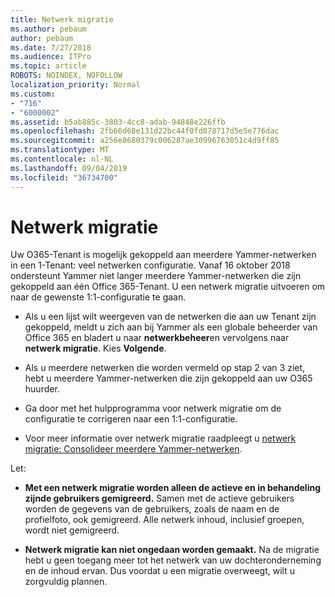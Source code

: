 ```yaml
---
title: Netwerk migratie
ms.author: pebaum
author: pebaum
ms.date: 7/27/2018
ms.audience: ITPro
ms.topic: article
ROBOTS: NOINDEX, NOFOLLOW
localization_priority: Normal
ms.custom:
- "716"
- "6000002"
ms.assetid: b5ab885c-3803-4cc8-adab-94848e226ffb
ms.openlocfilehash: 2fb66d68e131d22bc44f0fd878717d5e5e776dac
ms.sourcegitcommit: a256e8680379c006287ae30996763051c4d9ff85
ms.translationtype: MT
ms.contentlocale: nl-NL
ms.lasthandoff: 09/04/2019
ms.locfileid: "36734700"
---
```

# <a name="network-migration"></a>Netwerk migratie

Uw O365-Tenant is mogelijk gekoppeld aan meerdere Yammer-netwerken in een 1-Tenant: veel netwerken configuratie. Vanaf 16 oktober 2018 ondersteunt Yammer niet langer meerdere Yammer-netwerken die zijn gekoppeld aan één Office 365-Tenant. U een netwerk migratie uitvoeren om naar de gewenste 1:1-configuratie te gaan.
  
- Als u een lijst wilt weergeven van de netwerken die aan uw Tenant zijn gekoppeld, meldt u zich aan bij Yammer als een globale beheerder van Office 365 en bladert u naar **netwerkbeheer**en vervolgens naar **netwerk migratie**. Kies **Volgende**.

- Als u meerdere netwerken die worden vermeld op stap 2 van 3 ziet, hebt u meerdere Yammer-netwerken die zijn gekoppeld aan uw O365 huurder.

- Ga door met het hulpprogramma voor netwerk migratie om de configuratie te corrigeren naar een 1:1-configuratie.

- Voor meer informatie over netwerk migratie raadpleegt u [netwerk migratie: Consolideer meerdere Yammer-netwerken](https://docs.microsoft.com/yammer/configure-your-yammer-network/consolidate-multiple-yammer-networks).

Let:
  
- **Met een netwerk migratie worden alleen de actieve en in behandeling zijnde gebruikers gemigreerd.** Samen met de actieve gebruikers worden de gegevens van de gebruikers, zoals de naam en de profielfoto, ook gemigreerd. Alle netwerk inhoud, inclusief groepen, wordt niet gemigreerd.

- **Netwerk migratie kan niet ongedaan worden gemaakt.** Na de migratie hebt u geen toegang meer tot het netwerk van uw dochteronderneming en de inhoud ervan. Dus voordat u een migratie overweegt, wilt u zorgvuldig plannen.
